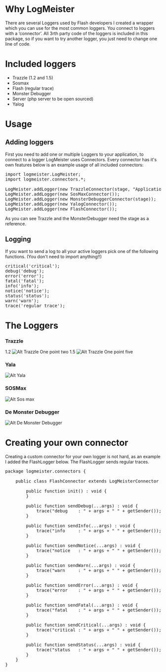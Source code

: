 # Why LogMeister

There are several Loggers used by Flash developers I created a wrapper which you can use for the most common loggers. You connect to loggers with a ‘connector’. All 3rth party code of the loggers is included in this package, so if you want to try another logger, you just need to change one line of code.

# Included loggers

* Trazzle (1.2 and 1.5)
* Sosmax
* Flash (regular trace)
* Monster Debugger
* Server (php server to be open sourced)
* Yalog

# Usage

## Adding loggers

First you need to add one or multiple Loggers to your application, to connect to a logger LogMeister uses Connectors. Every connector has it's own features below is an example usage of all included connectors:

<pre>
import logmeister.LogMeister;
import logmeister.connectors.*;

LogMeister.addLogger(new TrazzleConnector(stage, "Application Name"));
LogMeister.addLogger(new SosMaxConnector());
LogMeister.addLogger(new MonsterDebuggerConnector(stage));
LogMeister.addLogger(new YalogConnector());
LogMeister.addLogger(new FlashConnector());
</pre>

As you can see Trazzle and the MonsterDebugger need the stage as a reference.

## Logging

If you want to send a log to all your active loggers pick one of the following functions. (You don't need to import anything!!)

<pre>
critical('critical');
debug('debug');
error('error');
fatal('fatal');
info('info');
notice('notice');
status('status');
warn('warn');
trace('regular trace');
</pre>

# The Loggers

### Trazzle
1.2
![Alt Trazzle One point two](http://github.com/base42/LogMeister/raw/master/docs/loggers/trazzleonepointtwo.png)
1.5
![Alt Trazzle One point five](http://github.com/base42/LogMeister/raw/master/docs/loggers/trazzleonepointfive.png)
### Yala
![Alt Yala](http://github.com/base42/LogMeister/raw/master/docs/loggers/yala.png)
### SOSMax
![Alt Sos max](http://github.com/base42/LogMeister/raw/master/docs/loggers/sosmax.png)
### De Monster Debugger
![Alt De Monster Debugger](http://github.com/base42/LogMeister/raw/master/docs/loggers/monsterdebugger.png)

# Creating your own connector

Creating a custom connector for your own logger is not hard, as an example I added the FlashLogger below. The FlashLogger sends regular traces.

<pre>
package logmeister.connectors {

	public class FlashConnector extends LogMeisterConnector implements ILogMeisterConnector {

		public function init() : void {
		}

		public function sendDebug(...args) : void {
			trace("debug    : " + args + " " + getSender());
		}

		public function sendInfo(...args) : void {
			trace("info     : " + args + " " + getSender());
		}

		public function sendNotice(...args) : void {
			trace("notice   : " + args + " " + getSender());
		}

		public function sendWarn(...args) : void {
			trace("warn     : " + args + " " + getSender());
		}

		public function sendError(...args) : void {
			trace("error    : " + args + " " + getSender());
		}

		public function sendFatal(...args) : void {
			trace("fatal    : " + args + " " + getSender());
		}

		public function sendCritical(...args) : void {
			trace("critical : " + args + " " + getSender());
		}

		public function sendStatus(...args) : void {
			trace("status   : " + args + " " + getSender());
		}
	}
}
</pre>